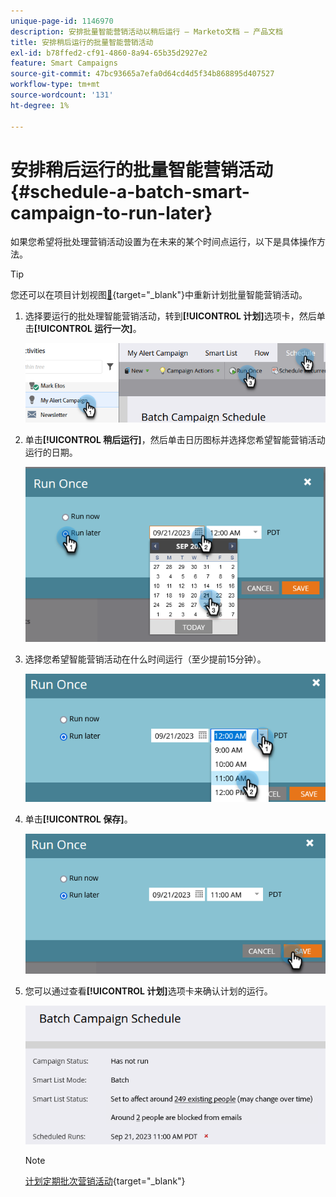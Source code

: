 ```yaml
---
unique-page-id: 1146970
description: 安排批量智能营销活动以稍后运行 — Marketo文档 — 产品文档
title: 安排稍后运行的批量智能营销活动
exl-id: b78ffed2-cf91-4860-8a94-65b35d2927e2
feature: Smart Campaigns
source-git-commit: 47bc93665a7efa0d64cd4d5f34b868895d407527
workflow-type: tm+mt
source-wordcount: '131'
ht-degree: 1%

---
```


# 安排稍后运行的批量智能营销活动 {#schedule-a-batch-smart-campaign-to-run-later}

如果您希望将批处理营销活动设置为在未来的某个时间点运行，以下是具体操作方法。

>[!TIP]
>
>您还可以在项目计划视图[&#128279;](/help/marketo/product-docs/core-marketo-concepts/programs/program-schedule-view/reschedule-a-batch-smart-campaign-in-the-program-schedule-view.md){target="_blank"}中重新计划批量智能营销活动。

1. 选择要运行的批处理智能营销活动，转到&#x200B;**[!UICONTROL 计划]**&#x200B;选项卡，然后单击&#x200B;**[!UICONTROL 运行一次]**。

   ![](assets/schedule-a-batch-smart-campaign-to-run-later-1.png)

1. 单击&#x200B;**[!UICONTROL 稍后运行]**，然后单击日历图标并选择您希望智能营销活动运行的日期。

   ![](assets/schedule-a-batch-smart-campaign-to-run-later-2.png)

1. 选择您希望智能营销活动在什么时间运行（至少提前15分钟）。

   ![](assets/schedule-a-batch-smart-campaign-to-run-later-3.png)

1. 单击&#x200B;**[!UICONTROL 保存]**。

   ![](assets/schedule-a-batch-smart-campaign-to-run-later-4.png)

1. 您可以通过查看&#x200B;**[!UICONTROL 计划]**&#x200B;选项卡来确认计划的运行。

   ![](assets/schedule-a-batch-smart-campaign-to-run-later-5.png)

   >[!NOTE]
   >
   >[计划定期批次营销活动](/help/marketo/product-docs/core-marketo-concepts/smart-campaigns/using-smart-campaigns/schedule-a-recurring-batch-campaign.md){target="_blank"}
